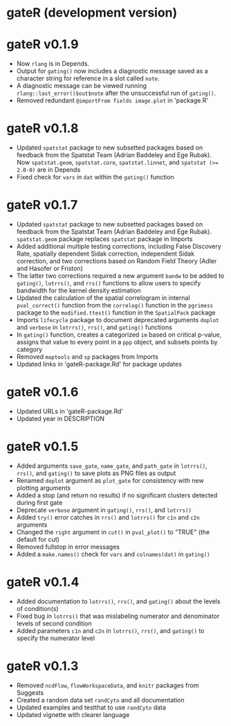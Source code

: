 # gateR (development version)

# gateR v0.1.9
* Now `rlang` is in Depends. 
* Output for `gating()` now includes a diagnostic message saved as a character string for reference in a slot called `note`.
* A diagnostic message can be viewed running `rlang::last_error()$out$note` after the unsuccessful run of `gating()`.
* Removed redundant `@importFrom fields image.plot` in 'package.R'

# gateR v0.1.8
  * Updated `spatstat` package to new subsetted packages based on feedback from the Spatstat Team (Adrian Baddeley and Ege Rubak). Now `spatstat.geom`, `spatstat.core`, `spatstat.linnet`, and `spatstat (>= 2.0-0)` are in Depends
  * Fixed check for `vars` in `dat` within the `gating()` function

# gateR v0.1.7
  * Updated `spatstat` package to new subsetted packages based on feedback from the Spatstat Team (Adrian Baddeley and Ege Rubak). `spatstat.geom` package replaces `spatstat` package in Imports
  * Added additional multiple testing corrections, including False Discovery Rate, spatially dependent Sidak correction, independent Sidak correction, and two corrections based on Random Field Theory (Adler and Hasofer or Friston)
  * The latter two corrections required a new argument `bandw` to be added to `gating()`, `lotrrs()`, and `rrs()` functions to allow users to specify bandwidth for the kernel density estimation
  * Updated the calculation of the spatial correlogram in internal `pval_correct()` function from the `correlog()` function in the `pgrimess` package to the `modified.ttest()` function in the `SpatialPack` package
  * Imports `lifecycle` package to document deprecated arguments `doplot` and `verbose` in `lotrrs()`, `rrs()`, and `gating()` functions
  * In `gating()` function, creates a categorized `im` based on critical p-value, assigns that value to every point in a `ppp` object, and subsets points by category
  * Removed `maptools` and `sp` packages from Imports
  * Updated links in 'gateR-package.Rd' for package updates

# gateR v0.1.6
  * Updated URLs in 'gateR-package.Rd'
  * Updated year in DESCRIPTION

# gateR v0.1.5
  * Added arguments `save_gate`, `name_gate`, and `path_gate` in `lotrrs()`, `rrs()`, and `gating()` to save plots as PNG files as output
  * Renamed `doplot` argument as `plot_gate` for consistency with new plotting arguments
  * Added a stop (and return no results) if no significant clusters detected during first gate
  * Deprecate `verbose` argument in `gating()`, `rrs()`, and `lotrrs()`
  * Added `try()` error catches in `rrs()` and `lotrrs()` for `c1n` and `c2n` arguments
  * Changed the `right` argument in `cut()` in `pval_plot()` to "TRUE" (the default for cut)
  * Removed fullstop in error messages
  * Added a `make.names()` check for `vars` and `colnames(dat)` in `gating()`

# gateR v0.1.4
  * Added documentation to `lotrrs()`, `rrs()`, and `gating()` about the levels of condition(s)
  * Fixed bug in `lotrrs()` that was mislabeling numerator and denominator levels of second condition
  * Added parameters `c1n` and `c2n` in `lotrrs()`, `rrs()`, and `gating()` to specify the numerator level

# gateR v0.1.3
  * Removed `ncdFlow`, `flowWorkspaceData`, and `knitr` packages from Suggests
  * Created a random data set `randCyto` and all documentation
  * Updated examples and testthat to use `randCyto` data
  * Updated vignette with clearer language
